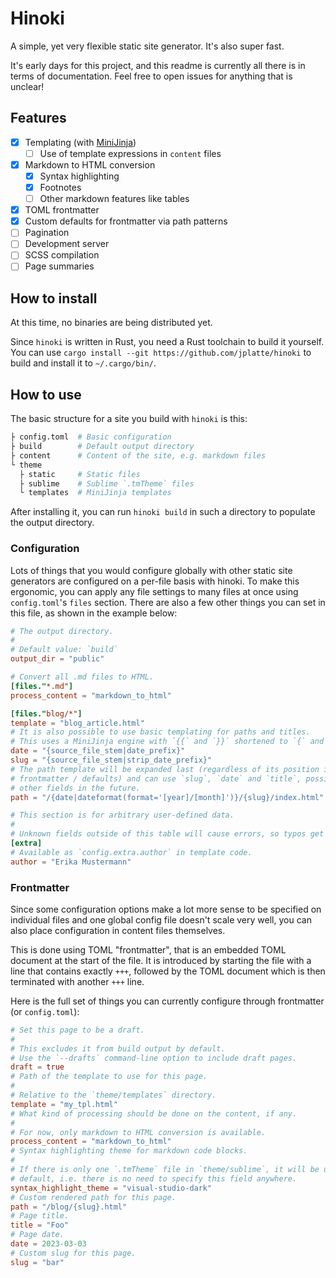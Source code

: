 # Hinoki

A simple, yet very flexible static site generator. It's also super fast.

It's early days for this project, and this readme is currently all there is in terms of documentation.
Feel free to open issues for anything that is unclear!

## Features

- [x] Templating (with [MiniJinja](https://docs.rs/minijinja/latest/minijinja/))
  - [ ] Use of template expressions in `content` files
- [x] Markdown to HTML conversion
  - [x] Syntax highlighting
  - [x] Footnotes
  - [ ] Other markdown features like tables
- [x] TOML frontmatter
- [x] Custom defaults for frontmatter via path patterns
- [ ] Pagination
- [ ] Development server
- [ ] SCSS compilation
- [ ] Page summaries

## How to install

At this time, no binaries are being distributed yet.

Since `hinoki` is written in Rust, you need a Rust toolchain to build it yourself.
You can use `cargo install --git https://github.com/jplatte/hinoki` to build and install it to `~/.cargo/bin/`.

## How to use

The basic structure for a site you build with `hinoki` is this:

```sh
├ config.toml  # Basic configuration
├ build        # Default output directory
├ content      # Content of the site, e.g. markdown files
└ theme
  ├ static     # Static files
  ├ sublime    # Sublime `.tmTheme` files
  └ templates  # MiniJinja templates
```

After installing it, you can run `hinoki build` in such a directory to populate the output directory.

### Configuration

Lots of things that you would configure globally with other static site generators are configured on a per-file basis with hinoki.
To make this ergonomic, you can apply any file settings to many files at once using `config.toml`'s `files` section.
There are also a few other things you can set in this file, as shown in the example below:

```toml
# The output directory.
#
# Default value: `build`
output_dir = "public"

# Convert all .md files to HTML.
[files."*.md"]
process_content = "markdown_to_html"

[files."blog/*"]
template = "blog_article.html"
# It is also possible to use basic templating for paths and titles.
# This uses a MiniJinja engine with `{{` and `}}` shortened to `{` and `}`.
date = "{source_file_stem|date_prefix}"
slug = "{source_file_stem|strip_date_prefix}"
# The path template will be expanded last (regardless of its position in the
# frontmatter / defaults) and can use `slug`, `date` and `title`, possibly more
# other fields in the future.
path = "/{date|dateformat(format='[year]/[month]')}/{slug}/index.html"

# This section is for arbitrary user-defined data.
#
# Unknown fields outside of this table will cause errors, so typos get caught.
[extra]
# Available as `config.extra.author` in template code.
author = "Erika Mustermann"
```

### Frontmatter

Since some configuration options make a lot more sense to be specified on individual files
and one global config file doesn't scale very well,
you can also place configuration in content files themselves.

This is done using TOML "frontmatter", that is an embedded TOML document at the start of the file.
It is introduced by starting the file with a line that contains exactly `+++`,
followed by the TOML document which is then terminated with another `+++` line.

Here is the full set of things you can currently configure through frontmatter (or `config.toml`):

```toml
# Set this page to be a draft.
#
# This excludes it from build output by default.
# Use the `--drafts` command-line option to include draft pages.
draft = true
# Path of the template to use for this page.
#
# Relative to the `theme/templates` directory.
template = "my_tpl.html"
# What kind of processing should be done on the content, if any.
#
# For now, only markdown to HTML conversion is available.
process_content = "markdown_to_html"
# Syntax highlighting theme for markdown code blocks.
#
# If there is only one `.tmTheme` file in `theme/sublime`, it will be used by
# default, i.e. there is no need to specify this field anywhere.
syntax_highlight_theme = "visual-studio-dark"
# Custom rendered path for this page.
path = "/blog/{slug}.html"
# Page title.
title = "Foo"
# Page date.
date = 2023-03-03
# Custom slug for this page.
slug = "bar"
```
